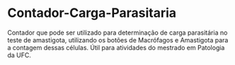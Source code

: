 # Contador-Carga-Parasitaria
Contador que pode ser utilizado para determinação de carga parasitária no teste de amastigota, utilizando os botões de Macrófagos e Amastigota para a contagem dessas células.
Útil para atividades do mestrado em Patologia da UFC.